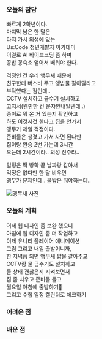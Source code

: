 ### 오늘의 잡담 
빠르게 2학년이다.  
마지막 남은 한 달은  
타지 가서 의성에 있는  
Us:Code 청년개발자 아카데미  
이걸로 AI 바이브코딩 좀 하며  
꽁밥 꽁숙소 얻어서 배워야 한다.  
  
걱정인 건 우리 앵무새 때문에  
친구한테 버스비 주고 앵밥물 갈아달라고  
부탁했다는 점인데..  
CCTV 설치하고 급수기 설치하고  
고지서(웬만한 건 문자안내일텐데..)  
종이로 뭐 온 거 있는지 확인하고  
하도 이것저것 한다고 집을 안가서  
앵무가 제일 걱정이다.  
준비물은 챙겼고 가서 사면 된다만  
집이랑 환승 2번 가는데 3시간  
오는데 2시간이라.. 의성 전주라..  
  
일정은 딱 방학 끝 날짜랑 같아서  
걱정은 없다만 한 달 비우면  
앵무가 문제인데.. 물밥은 줘야하는데..  
  
![앵무새 사진](https://a-study.vercel.app/markdown/승연의TIL/Image/)  

### 오늘의 계획 

어제 웹 디자인 좀 보완 했으니  
아침에 웹 디자인 좀 더 작업하고  
이제 유니티 플레이어 애니메이션  
그림 그리고 내일 출발이니까,  
한 저녁쯤 되면 앵무새 밥물 갈아주고  
CCTV랑 물 급수기도 설치하고  
물 상태 괜찮은지 지켜보면서  
집 좀 치우고 준비물 들고  
월요일 아침에 출발하기🚌  
그리고 수첩 일정 캘린더로 체크하기  
  
### 어려운 점 


### 배운 점 
